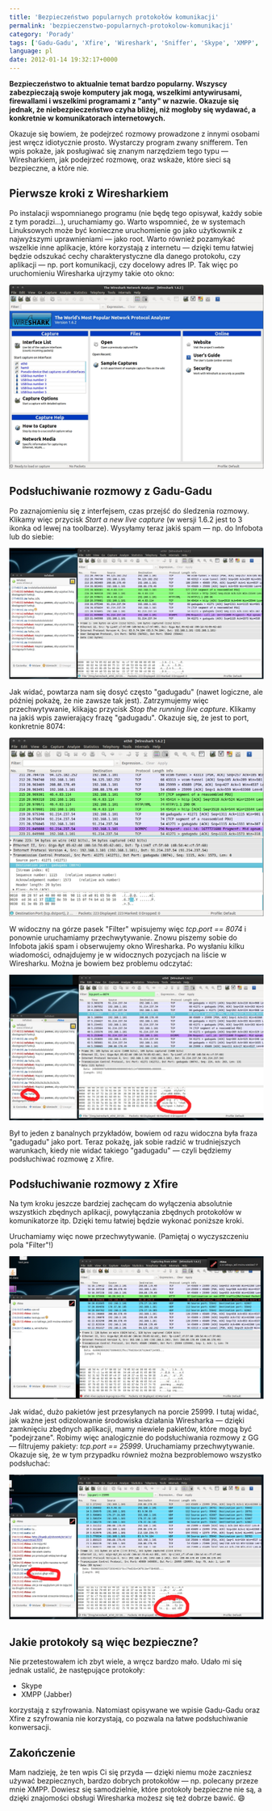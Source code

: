 ```yaml
---
title: 'Bezpieczeństwo popularnych protokołów komunikacji'
permalink: 'bezpieczenstwo-popularnych-protokolow-komunikacji'
category: 'Porady'
tags: ['Gadu-Gadu', 'Xfire', 'Wireshark', 'Sniffer', 'Skype', 'XMPP', 'Jabber', 'bezpieczeństwo', 'szyfrowanie', 'SSL']
language: pl
date: 2012-01-14 19:32:17+0000
---
```


**Bezpieczeństwo to aktualnie temat bardzo popularny. Wszyscy zabezpieczają swoje komputery jak mogą, wszelkimi antywirusami, firewallami i wszelkimi programami z "anty" w nazwie. Okazuje się jednak, że niebezpieczeństwo czyha bliżej, niż mogłoby się wydawać, a konkretnie w komunikatorach internetowych.**

Okazuje się bowiem, że podejrzeć rozmowy prowadzone z innymi osobami jest wręcz idiotycznie prosto. Wystarczy program zwany snifferem. Ten wpis pokaże, jak posługiwać się znanym narzędziem tego typu — Wiresharkiem, jak podejrzeć rozmowę, oraz wskaże, które sieci są bezpieczne, a które nie.

## Pierwsze kroki z Wiresharkiem

Po instalacji wspomnianego programu (nie będę tego opisywał, każdy sobie z tym poradzi...), uruchamiamy go. Warto wspomnieć, że w systemach Linuksowych może być konieczne uruchomienie go jako użytkownik z najwyższymi uprawnieniami — jako root. Warto również pozamykać wszelkie inne aplikacje, które korzystają z internetu — dzięki temu łatwiej będzie odszukać cechy charakterystyczne dla danego protokołu, czy aplikacji — np. port komunikacji, czy docelowy adres IP. Tak więc po uruchomieniu Wiresharka ujrzymy takie oto okno:

[![Wireshark — interfejs](/static/images/blog/2012-01-14-pl-bezpieczenstwo-popularnych-protokolow-komunikacji-wireshark_1.jpeg)](/static/images/blog/2012-01-14-pl-bezpieczenstwo-popularnych-protokolow-komunikacji-wireshark_1.jpeg)

## Podsłuchiwanie rozmowy z Gadu-Gadu

Po zaznajomieniu się z interfejsem, czas przejść do śledzenia rozmowy. Klikamy więc przycisk *Start a new live capture* (w wersji 1.6.2 jest to 3 ikonka od lewej na toolbarze). Wysyłamy teraz jakiś spam — np. do Infobota lub do siebie:

[![Wireshark — podsłuchiwanie rozmowy](/static/images/blog/2012-01-14-pl-bezpieczenstwo-popularnych-protokolow-komunikacji-wireshark_gg.jpeg)](/static/images/blog/2012-01-14-pl-bezpieczenstwo-popularnych-protokolow-komunikacji-wireshark_gg.jpeg)

Jak widać, powtarza nam się dosyć często "gadugadu" (nawet logiczne, ale później pokażę, że nie zawsze tak jest). Zatrzymujemy więc przechwytywanie, klikając przycisk *Stop the running live capture*. Klikamy na jakiś wpis zawierający frazę "gadugadu". Okazuje się, że jest to port, konkretnie 8074:

[![Wireshark — podsłuchiwanie rozmowy z Gadu-Gadu](/static/images/blog/2012-01-14-pl-bezpieczenstwo-popularnych-protokolow-komunikacji-wireshark_gg_2.jpeg)](/static/images/blog/2012-01-14-pl-bezpieczenstwo-popularnych-protokolow-komunikacji-wireshark_gg_2.jpeg)

W widoczny na górze pasek "Filter" wpisujemy więc *tcp.port == 8074* i ponownie uruchamiamy przechwytywanie. Znowu piszemy sobie do Infobota jakiś spam i obserwujemy okno Wiresharka. Po wysłaniu kilku wiadomości, odnajdujemy je w widocznych pozycjach na liście w Wiresharku. Można je bowiem bez problemu odczytać:

[![Wireshark — podsłuchiwanie rozmowy GG](/static/images/blog/2012-01-14-pl-bezpieczenstwo-popularnych-protokolow-komunikacji-wireshark_gg_3.jpeg)](/static/images/blog/2012-01-14-pl-bezpieczenstwo-popularnych-protokolow-komunikacji-wireshark_gg_3.jpeg)

Był to jeden z banalnych przykładów, bowiem od razu widoczna była fraza "gadugadu" jako port. Teraz pokażę, jak sobie radzić w trudniejszych warunkach, kiedy nie widać takiego "gadugadu" — czyli będziemy podsłuchiwać rozmowę z Xfire.

## Podsłuchiwanie rozmowy z Xfire

Na tym kroku jeszcze bardziej zachęcam do wyłączenia absolutnie wszystkich zbędnych aplikacji, powyłączania zbędnych protokołów w komunikatorze itp. Dzięki temu łatwiej będzie wykonać poniższe kroki.

Uruchamiamy więc nowe przechwytywanie. (Pamiętaj o wyczyszczeniu pola "Filter"!)

[![Wireshark — przechwytywanie rozmowy z Xfire](/static/images/blog/2012-01-14-pl-bezpieczenstwo-popularnych-protokolow-komunikacji-wireshark_xfire_1.jpeg)](/static/images/blog/2012-01-14-pl-bezpieczenstwo-popularnych-protokolow-komunikacji-wireshark_xfire_1.jpeg)

Jak widać, dużo pakietów jest przesyłanych na porcie 25999. I tutaj widać, jak ważne jest odizolowanie środowiska działania Wiresharka — dzięki zamknięciu zbędnych aplikacji, mamy niewiele pakietów, które mogą być "podejrzane". Robimy więc analogicznie do podsłuchiwania rozmowy z GG — filtrujemy pakiety: *tcp.port == 25999*. Uruchamiamy przechwytywanie. Okazuje się, że w tym przypadku również można bezproblemowo wszystko podsłuchać:

[![Wireshark — podsłuchiwanie rozmowy z Xfire](/static/images/blog/2012-01-14-pl-bezpieczenstwo-popularnych-protokolow-komunikacji-wireshark_xfire_2.jpeg)](/static/images/blog/2012-01-14-pl-bezpieczenstwo-popularnych-protokolow-komunikacji-wireshark_xfire_2.jpeg)

## Jakie protokoły są więc bezpieczne?

Nie przetestowałem ich zbyt wiele, a wręcz bardzo mało. Udało mi się jednak ustalić, że następujące protokoły:

- Skype
- XMPP (Jabber)

korzystają z szyfrowania. Natomiast opisywane we wpisie Gadu-Gadu oraz Xfire z szyfrowania nie korzystają, co pozwala na łatwe podsłuchiwanie konwersacji.

## Zakończenie

Mam nadzieję, że ten wpis Ci się przyda — dzięki niemu może zaczniesz używać bezpiecznych, bardzo dobrych protokołów — np. polecany przeze mnie XMPP. Dowiesz się samodzielnie, które protokoły bezpieczne nie są, a dzięki znajomości obsługi Wiresharka możesz się też dobrze bawić. 😄
